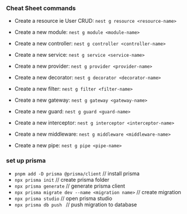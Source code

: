 ### Cheat Sheet commands

- Create a resource ie User CRUD: `nest g resource <resource-name>`

- Create a new module: `nest g module <module-name>`
- Create a new controller: `nest g controller <controller-name>`
- Create a new service: `nest g service <service-name>`
- Create a new provider: `nest g provider <provider-name>`
- Create a new decorator: `nest g decorator <decorator-name>`
- Create a new filter: `nest g filter <filter-name>`
- Create a new gateway: `nest g gateway <gateway-name>`
- Create a new guard: `nest g guard <guard-name>`
- Create a new interceptor: `nest g interceptor <interceptor-name>`
- Create a new middleware: `nest g middleware <middleware-name>`
- Create a new pipe: `nest g pipe <pipe-name>`

### set up prisma
- `pnpm add -D prisma @prisma/client`   // install prisma
- `npx prisma init`  // create prisma folder
- `npx prisma generate`  // generate prisma client
- `npx prisma migrate dev --name <migration name>`  // create migration
- `npx prisma studio`  // open prisma studio
- `npx prisma db push `  // push migration to database
